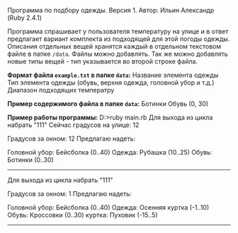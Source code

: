Программа по подбору одежды. Версия 1. Автор: Ильин Александр (Ruby 2.4.1)

Программа спрашивает у пользователя температуру на улице и в ответ предлагает вариант комплекта из подходящей для этой погоды одежды. Описания отдельных вещей хранятся каждый в отдельном текстовом файле в папке `/data`. Файлы можно добавлять. Так же можно добавлять новые типы вещей - тип указывается во второй строке файла. 

**Формат файла `example.txt` в папке `data`:**
Название элемента одежды
Тип элемента одежды (обувь, верхня одежда, головной убор и т.д.)
Диапазон подходящих температру

**Пример содержимого файла в папке `data`:**
Ботинки
Обувь
(0, 30)

**Пример работы программы:**
D:\>ruby main.rb
Для выхода из цикла набрать "111"
Сейчас градусов на улице: 12


Градусов за окном: 12 Предлагаю надеть:

Головной убор: Бейсболка  (0..40)
Одежда: Рубашка  (10..25)
Обувь: Ботинки  (0..30)

---------------------
Для выхода из цикла набрать "111"

Градусов за окном: 1 Предлагаю надеть:

Головной убор: Бейсболка  (0..40)
Одежда: Осенняя куртка  (-1..10)
Обувь: Кроссовки  (0..30)
куртка: Пуховик  (-15..5)

---------------------
